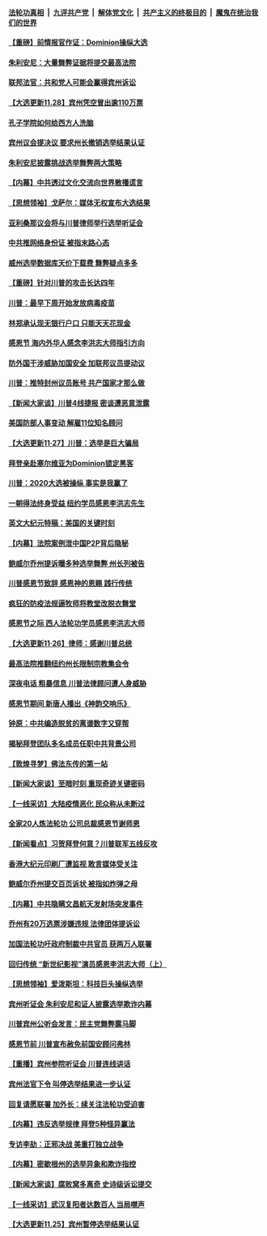 

####  [法轮功真相](../../../../basic/blob/master/README.md?t=11290131) &nbsp;|&nbsp; [九评共产党](../../../../9ping.md/blob/master/README.md?t=11290131) &nbsp;|&nbsp; [解体党文化](../../../../jtdwh.md/blob/master/README.md?t=11290131)  &nbsp;|&nbsp; [共产主义的终极目的](../../../../gczydzjmd.md/blob/master/README.md?t=11290131) &nbsp;|&nbsp; [魔鬼在统治我们的世界](../../../../mgztzwmdsj.md/blob/master/README.md?t=11290131) 

#### [【重磅】前情报官作证：Dominion操纵大选](../pages/nf4514/n12581318.md?t=11290131) 

#### [朱利安尼：大量舞弊证据将提交最高法院](../pages/nf4514/n12581686.md?t=11290131) 

#### [联邦法官：共和党人可能会赢得宾州诉讼](../pages/nf4514/n12581577.md?t=11290131) 

#### [【大选更新11.28】宾州凭空冒出逾110万票](../pages/nf4514/n12581514.md?t=11290131) 

#### [孔子学院如何给西方人洗脑](../pages/nf4514/n12540938.md?t=11290131) 

#### [宾州议会提决议 要求州长撤销选举结果认证](../pages/nf4514/n12581410.md?t=11290131) 

#### [朱利安尼披露挑战选举舞弊两大策略](../pages/nf4514/n12580909.md?t=11290131) 

#### [【内幕】中共透过文化交流向世界散播谎言](../pages/nf4514/n12579842.md?t=11290131) 

#### [【思想领袖】戈萨尔：媒体无权宣布大选结果](../pages/nf4514/n12566409.md?t=11290131) 

#### [亚利桑那议会将与川普律师举行选举听证会](../pages/nf4514/n12580704.md?t=11290131) 

#### [中共推网络身份证 被指末路心态](../pages/nf4514/n12580575.md?t=11290131) 

#### [威州选举数据库天价下载费 舞弊疑点多多](../pages/nf4514/n12580560.md?t=11290131) 

#### [【重磅】针对川普的攻击长达四年](../pages/nf4514/n12579774.md?t=11290131) 

#### [川普：最早下周开始发放病毒疫苗](../pages/nf4514/n12580063.md?t=11290131) 

#### [林郑承认现无银行户口 只能天天花现金](../pages/nf4514/n12580249.md?t=11290131) 

#### [感恩节 海内外华人感念李洪志大师指引方向](../pages/nf4514/n12579913.md?t=11290131) 

#### [防外国干涉威胁加国安全 加联邦议员提动议](../pages/nf4514/n12579893.md?t=11290131) 

#### [川普：推特封州议员账号 共产国家才那么做](../pages/nf4514/n12580028.md?t=11290131) 

#### [【新闻大家谈】川普4线捷报 密谈遭恶意泄露](../pages/nf4514/n12579818.md?t=11290131) 

#### [美国防部人事变动 解雇11位知名顾问](../pages/nf4514/n12579670.md?t=11290131) 

#### [【大选更新11·27】川普：选举是巨大骗局](../pages/nf4514/n12579275.md?t=11290131) 

#### [拜登亲赴塞尔维亚为Dominion锁定黑客](../pages/nf4514/n12579304.md?t=11290131) 

#### [川普：2020大选被操纵 事实是我赢了](../pages/nf4514/n12578560.md?t=11290131) 

#### [一朝得法终身受益 纽约学员感恩李洪志先生](../pages/nf4514/n12576518.md?t=11290131) 

#### [英文大纪元特稿：美国的关键时刻](../pages/nf4514/n12578532.md?t=11290131) 

#### [【内幕】法院案例泄中国P2P背后隐秘](../pages/nf4514/n12562094.md?t=11290131) 

#### [鲍威尔乔州提诉曝多种选举舞弊 州长列被告](../pages/nf4514/n12578169.md?t=11290131) 

#### [川普感恩节致辞 感恩神的恩赐 践行传统](../pages/nf4514/n12578161.md?t=11290131) 

#### [疯狂的防疫法规逼牧师将教堂改脱衣舞堂](../pages/nf4514/n12578258.md?t=11290131) 

#### [感恩节之际 西人法轮功学员感恩李洪志大师](../pages/nf4514/n12577858.md?t=11290131) 

#### [【大选更新11·26】律师：感谢川普总统](../pages/nf4514/n12576905.md?t=11290131) 

#### [最高法院推翻纽约州长限制宗教集会令](../pages/nf4514/n12577649.md?t=11290131) 

#### [深夜电话 粗暴信息 川普法律顾问遭人身威胁](../pages/nf4514/n12577893.md?t=11290131) 

#### [感恩节期间 新唐人播出《神韵交响乐》](../pages/nf4514/n12566463.md?t=11290131) 

#### [钟原：中共编造脱贫的离谱数字又穿帮](../pages/nf4514/n12577897.md?t=11290131) 

#### [揭秘拜登团队多名成员任职中共背景公司](../pages/nf4514/n12575912.md?t=11290131) 

#### [【敦煌寻梦】佛法东传的第一站](../pages/nf4514/n12530523.md?t=11290131) 

#### [【新闻大家谈】至暗时刻 重现奇迹关键密码](../pages/nf4514/n12577367.md?t=11290131) 

#### [【一线采访】大陆疫情恶化 民众称从未断过](../pages/nf4514/n12576702.md?t=11290131) 

#### [全家20人炼法轮功 公司总裁感恩节谢师恩](../pages/nf4514/n12576284.md?t=11290131) 

#### [【新闻看点】习贺拜登何意？川普联军五线反攻](../pages/nf4514/n12575697.md?t=11290131) 

#### [香港大纪元印刷厂遭监视 敢言媒体受关注](../pages/nf4514/n12576543.md?t=11290131) 

#### [鲍威尔乔州提交百页诉状 被指如炸弹之母](../pages/nf4514/n12576238.md?t=11290131) 

#### [【内幕】中共隐瞒文昌航天发射场突发事件](../pages/nf4514/n12463902.md?t=11290131) 

#### [乔州有20万选票涉嫌违规 法律团体提诉讼](../pages/nf4514/n12576132.md?t=11290131) 

#### [加国法轮功吁政府制裁中共官员 获两万人联署](../pages/nf4514/n12575873.md?t=11290131) 

#### [回归传统 “新世纪影视”演员感恩李洪志大师（上）](../pages/nf4514/n12575350.md?t=11290131) 

#### [【思想领袖】爱泼斯坦：科技巨头操纵选举](../pages/nf4514/n12558731.md?t=11290131) 

#### [宾州听证会 朱利安尼和证人披露选举欺诈内幕](../pages/nf4514/n12575647.md?t=11290131) 

#### [川普宾州公听会发言：民主党舞弊露马脚](../pages/nf4514/n12575629.md?t=11290131) 

#### [感恩节前 川普宣布赦免前国安顾问弗林](../pages/nf4514/n12575575.md?t=11290131) 

#### [【重播】宾州参院听证会 川普连线讲话](../pages/nf4514/n12574623.md?t=11290131) 

#### [宾州法官下令 叫停选举结果进一步认证](../pages/nf4514/n12575324.md?t=11290131) 

#### [回复请愿联署 加外长：续关注法轮功受迫害](../pages/nf4514/n12574949.md?t=11290131) 

#### [【内幕】违反选举规律 拜登5种怪异赢法](../pages/nf4514/n12573486.md?t=11290131) 

#### [专访李劼：正邪决战 美重打独立战争](../pages/nf4514/n12574760.md?t=11290131) 

#### [【内幕】密歇根州的选举异象和欺诈指控](../pages/nf4514/n12571084.md?t=11290131) 

#### [【新闻大家谈】腐败窝多离奇 史诗级诉讼提交](../pages/nf4514/n12574725.md?t=11290131) 

#### [【一线采访】武汉复阳者达数百人 当局噤声](../pages/nf4514/n12574230.md?t=11290131) 

#### [【大选更新11.25】宾州暂停选举结果认证](../pages/nf4514/n12574319.md?t=11290131) 

